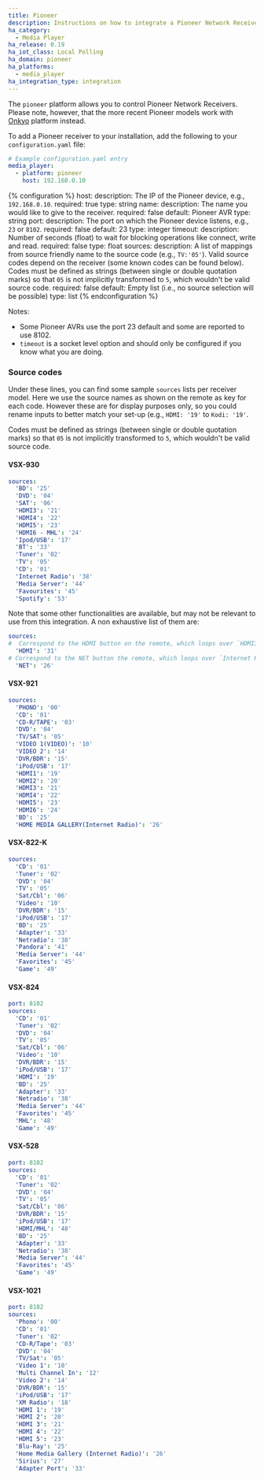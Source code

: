 ```yaml
---
title: Pioneer
description: Instructions on how to integrate a Pioneer Network Receivers into Home Assistant.
ha_category:
  - Media Player
ha_release: 0.19
ha_iot_class: Local Polling
ha_domain: pioneer
ha_platforms:
  - media_player
ha_integration_type: integration
---
```


The `pioneer` platform allows you to control Pioneer Network Receivers. Please note, however, that the more recent Pioneer models work with [Onkyo](/integrations/onkyo) platform instead.

To add a Pioneer receiver to your installation, add the following to your `configuration.yaml` file:

```yaml
# Example configuration.yaml entry
media_player:
  - platform: pioneer
    host: 192.168.0.10
```

{% configuration %}
host:
  description: The IP of the Pioneer device, e.g., `192.168.0.10`.
  required: true
  type: string
name:
  description: The name you would like to give to the receiver.
  required: false
  default: Pioneer AVR
  type: string
port:
  description: The port on which the Pioneer device listens, e.g., `23` or `8102`.
  required: false
  default: 23
  type: integer
timeout:
  description: Number of seconds (float) to wait for blocking operations like connect, write and read.
  required: false
  type: float
sources:
  description: A list of mappings from source friendly name to the source code (e.g.,  `TV:'05'`). Valid source codes depend on the receiver (some known codes can be found below). Codes must be defined as strings (between single or double quotation marks) so that `05` is not implicitly transformed to `5`, which wouldn't be valid source code.
  required: false
  default: Empty list (i.e., no source selection will be possible)
  type: list
{% endconfiguration %}

Notes:

- Some Pioneer AVRs use the port 23 default and some are reported to use 8102.
- `timeout` is a socket level option and should only be configured if you know what you are doing.

### Source codes

Under these lines, you can find some sample `sources` lists per receiver model. Here we use the source names as shown on the remote as key for each code. However these are for display purposes only, so you could rename inputs to better match your set-up (e.g.,  `HDMI: '19'` to `Kodi: '19'`.

Codes must be defined as strings (between single or double quotation marks) so that `05` is not implicitly transformed to `5`, which wouldn't be valid source code.

#### VSX-930

```yaml
sources:
  'BD': '25'
  'DVD': '04'
  'SAT': '06'
  'HDMI3': '21'
  'HDMI4': '22'
  'HDMI5': '23'
  'HDMI6 - MHL': '24'
  'Ipod/USB': '17'
  'BT': '33'
  'Tuner': '02'
  'TV': '05'
  'CD': '01'
  'Internet Radio': '38'
  'Media Server': '44'
  'Favourites': '45'
  'Spotify': '53'
```

Note that some other functionalities are available, but may not be relevant to use from this integration. A non exhaustive list of them are:
```yaml
sources:
#  Correspond to the HDMI button on the remote, which loops over `HDMI3`, `HDMI4`, `HDMI5` and `HDMI6 - MHL`
  'HDMI': '31' 
# Correspond to the NET button the remote, which loops over `Internet Radio`, `Media Server`, `Favourites` and `Spotify`
  'NET': '26'
```

#### VSX-921

```yaml
sources:
  'PHONO': '00'
  'CD': '01'
  'CD-R/TAPE': '03'
  'DVD': '04'
  'TV/SAT': '05'
  'VIDEO 1(VIDEO)': '10'
  'VIDEO 2': '14'
  'DVR/BDR': '15'
  'iPod/USB': '17'
  'HDMI1': '19'
  'HDMI2': '20'
  'HDMI3': '21'
  'HDMI4': '22'
  'HDMI5': '23'
  'HDMI6': '24'
  'BD': '25'
  'HOME MEDIA GALLERY(Internet Radio)': '26'
```

#### VSX-822-K

```yaml
sources:
  'CD': '01'
  'Tuner': '02'
  'DVD': '04'
  'TV': '05'
  'Sat/Cbl': '06'
  'Video': '10'
  'DVR/BDR': '15'
  'iPod/USB': '17'
  'BD': '25'
  'Adapter': '33'
  'Netradio': '38'
  'Pandora': '41'
  'Media Server': '44'
  'Favorites': '45'
  'Game': '49'
```

#### VSX-824

```yaml
port: 8102
sources:
  'CD': '01'
  'Tuner': '02'
  'DVD': '04'
  'TV': '05'
  'Sat/Cbl': '06'
  'Video': '10'
  'DVR/BDR': '15'
  'iPod/USB': '17'
  'HDMI': '19'
  'BD': '25'
  'Adapter': '33'
  'Netradio': '38'
  'Media Server': '44'
  'Favorites': '45'
  'MHL': '48'
  'Game': '49'
```

#### VSX-528

```yaml
port: 8102
sources:
  'CD': '01'
  'Tuner': '02'
  'DVD': '04'
  'TV': '05'
  'Sat/Cbl': '06'
  'DVR/BDR': '15'
  'iPod/USB': '17'
  'HDMI/MHL': '48'
  'BD': '25'
  'Adapter': '33'
  'Netradio': '38'
  'Media Server': '44'
  'Favorites': '45'
  'Game': '49'
```

#### VSX-1021

```yaml
port: 8102
sources:
  'Phono': '00'
  'CD': '01'
  'Tuner': '02'
  'CD-R/Tape': '03'
  'DVD': '04'
  'TV/Sat': '05'
  'Video 1': '10'
  'Multi Channel In': '12'
  'Video 2': '14'
  'DVR/BDR': '15'
  'iPod/USB': '17'
  'XM Radio': '18'
  'HDMI 1': '19'
  'HDMI 2': '20'
  'HDMI 3': '21'
  'HDMI 4': '22'
  'HDMI 5': '23'
  'Blu-Ray': '25'
  'Home Media Gallery (Internet Radio)': '26'
  'Sirius': '27'
  'Adapter Port': '33'
```
